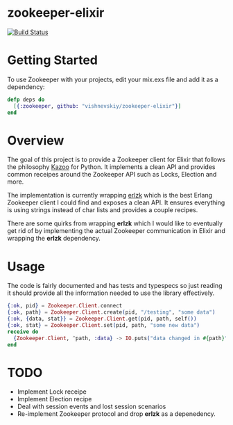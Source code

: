 zookeeper-elixir
============

[![Build Status](https://travis-ci.org/vishnevskiy/zookeeper-elixir.svg?branch=master)](https://travis-ci.org/vishnevskiy/zookeeper-elixir)

# Getting Started

To use Zookeeper with your projects, edit your mix.exs file and add it as a dependency:

```elixir
defp deps do
  [{:zookeeper, github: "vishnevskiy/zookeeper-elixir"}]
end
```

# Overview 

The goal of this project is to provide a Zookeeper client for Elixir that follows the philosophy [Kazoo](http://kazoo.readthedocs.org/) for Python. It implements a clean API and provides common receipes
around the Zookeeper API such as Locks, Election and more.

The implementation is currently wrapping [erlzk](https://github.com/huaban/erlzk) which is the best Erlang Zookeeper client I could find and exposes a clean API. It ensures everything is using strings instead of char lists and provides a couple recipes. 

There are some quirks from wrapping **erlzk** which I would like to eventually get rid of by implementing the actual Zookeeper communication in Elixir and wrapping the **erlzk** dependency. 

# Usage

The code is fairly documented and has tests and typespecs so just reading it should provide all the information needed to use the library effectively.


```elixir
{:ok, pid} = Zookeeper.Client.connect
{:ok, path} = Zookeeper.Client.create(pid, "/testing", "some data")
{:ok, {data, stat}} = Zookeeper.Client.get(pid, path, self())
{:ok, stat} = Zookeeper.Client.set(pid, path, "some new data")
receive do
  {Zookeeper.Client, ^path, :data} -> IO.puts("data changed in #{path}")
end
```

# TODO

- Implement Lock receipe
- Implement Election recipe
- Deal with session events and lost session scenarios
- Re-implement Zookeeper protocol and drop **erlzk** as a depenedency.
